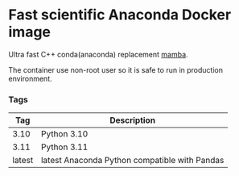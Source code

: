 # Fast scientific Anaconda Docker image

Ultra fast C++ conda(anaconda) replacement [mamba](https://github.com/mamba-org/mamba).

The container use non-root user so it is safe to run in production environment.

### Tags

| Tag    | Description                                   
|--------|-----------------------------------------------|
| 3.10   | Python 3.10                                   |
| 3.11   | Python 3.11                                   |
| latest | latest Anaconda Python compatible with Pandas |
